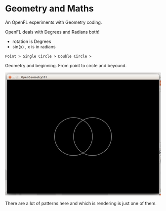 Geometry and Maths
==================
An OpenFL experiments with Geometry coding.

OpenFL deals with Degrees and Radians both!
 - rotation is Degrees
 - sin(x) , x is in radians
 
```
Point > Single Circle > Double Circle >
```
 

Geometry and beginning. From point to circle and beyound.

![Geometry 1](https://github.com/saumya/OpenGeom/blob/master/Assets/1.png "Duality")

There are a lot of patterns here and which is rendering is just one of them.




[img1]: https://github.com/saumya/OpenGeom/blob/master/Assets/1.png